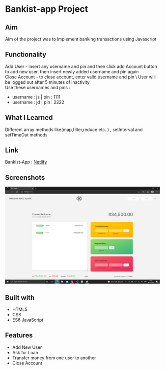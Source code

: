 # Bankist-app Project

## Aim

Aim of the project was to implement banking transactions using Javascript

## Functionality

Add User - insert any username and pin and then click add Account button to add new user, then insert newly added username and pin again \
Close Account - to close account, enter valid username and pin \ 
User will be logged out after 5 minutes of inactivity \
Use these usernames and pins :
* username : js | pin : 1111
* username : jd | pin : 2222

## What I Learned
Different array methods like(map,filter,reduce etc..) , setInterval and setTimeOut methods 

## Link

Bankist-App : [Netlify](https://https://bankist-app-projects.netlify.app/) 

## Screenshots

![Alt text](/img/ss1.png?raw=true "View of app")


## Built with

* HTML5
* CSS
* ES6 JavaScript

## Features

* Add New User
* Ask for Loan
* Transfer money from one user to another
* Close Account
